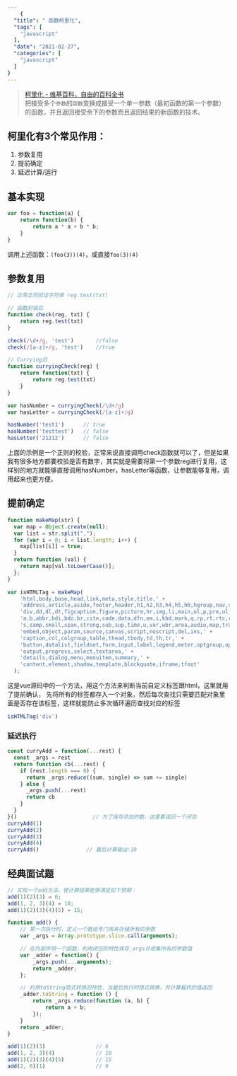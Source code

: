 ```yaml
---
    {
  "title": " 函数柯里化",
  "tags": [
    "javascript"
  ],
  "date": "2021-02-27",
  "categories": [
    "javascript"
  ]
}
---
```

    
> [柯里化 - 维基百科，自由的百科全书](https://zh.wikipedia.org/wiki/%E6%9F%AF%E9%87%8C%E5%8C%96)  
> 把接受多个`参数`的`函数`变换成接受一个单一参数（最初函数的第一个参数）的函数，并且返回接受余下的参数而且返回结果的新函数的技术。  

## 柯里化有3个常见作用：

1. 参数复用
2. 提前确定
3. 延迟计算/运行

## 基本实现

```js
var foo = function(a) {
    return function(b) {
        return a * a + b * b;
    }
}
```

调用上述函数：`(foo(3))(4)`，或直接`foo(3)(4)`
<!--more-->
## 参数复用

```js
// 正常正则验证字符串 reg.test(txt)

// 函数封装后
function check(reg, txt) {
    return reg.test(txt)
}

check(/\d+/g, 'test')       //false
check(/[a-z]+/g, 'test')    //true

// Currying后
function curryingCheck(reg) {
    return function(txt) {
        return reg.test(txt)
    }
}

var hasNumber = curryingCheck(/\d+/g)
var hasLetter = curryingCheck(/[a-z]+/g)

hasNumber('test1')      // true
hasNumber('testtest')   // false
hasLetter('21212')      // false
```

上面的示例是一个正则的校验，正常来说直接调用check函数就可以了，但是如果我有很多地方都要校验是否有数字，其实就是需要将第一个参数reg进行复用，这样别的地方就能够直接调用hasNumber，hasLetter等函数，让参数能够复用，调用起来也更方便。

## 提前确定

```js
function makeMap(str) {
  var map = Object.create(null);
  var list = str.split(",");
  for (var i = 0; i < list.length; i++) {
    map[list[i]] = true;
  }
  return function (val) {
    return map[val.toLowerCase()];
  };
}

```

```js
var isHTMLTag = makeMap(
    'html,body,base,head,link,meta,style,title,' +
    'address,article,aside,footer,header,h1,h2,h3,h4,h5,h6,hgroup,nav,section,' +
    'div,dd,dl,dt,figcaption,figure,picture,hr,img,li,main,ol,p,pre,ul,' +
    'a,b,abbr,bdi,bdo,br,cite,code,data,dfn,em,i,kbd,mark,q,rp,rt,rtc,ruby,' +
    's,samp,small,span,strong,sub,sup,time,u,var,wbr,area,audio,map,track,video,' +
    'embed,object,param,source,canvas,script,noscript,del,ins,' +
    'caption,col,colgroup,table,thead,tbody,td,th,tr,' +
    'button,datalist,fieldset,form,input,label,legend,meter,optgroup,option,' +
    'output,progress,select,textarea,' +
    'details,dialog,menu,menuitem,summary,' +
    'content,element,shadow,template,blockquote,iframe,tfoot'
  );
```



这是vue源码中的一个方法，用这个方法来判断当前自定义标签跟html，这里就用了提前确认， 先将所有的标签都存入一个对象，然后每次查找只需要匹配对象里面是否存在该标签，这样就能防止多次循环遍历查找对应的标签

```js
isHTMLTag('div')
```

### 延迟执行

```js
const curryAdd = function(...rest) {
  const _args = rest
  return function cb(...rest) {
    if (rest.length === 0) {
      return _args.reduce((sum, single) => sum += single)
    } else {
      _args.push(...rest)
      return cb
    }
  }
}()                        // 为了保存添加的数，这里要返回一个闭包
curryAdd(1)
curryAdd(2)
curryAdd(3)
curryAdd(4)
curryAdd()               // 最后计算输出:10
```

## 经典面试题

```jsx
// 实现一个add方法，使计算结果能够满足如下预期：
add(1)(2)(3) = 6;
add(1, 2, 3)(4) = 10;
add(1)(2)(3)(4)(5) = 15;

function add() {
    // 第一次执行时，定义一个数组专门用来存储所有的参数
    var _args = Array.prototype.slice.call(arguments);

    // 在内部声明一个函数，利用闭包的特性保存_args并收集所有的参数值
    var _adder = function() {
        _args.push(...arguments);
        return _adder;
    };

    // 利用toString隐式转换的特性，当最后执行时隐式转换，并计算最终的值返回
    _adder.toString = function () {
        return _args.reduce(function (a, b) {
            return a + b;
        });
    }
    return _adder;
}

add(1)(2)(3)                // 6
add(1, 2, 3)(4)             // 10
add(1)(2)(3)(4)(5)          // 15
add(2, 6)(1)                // 9
```


